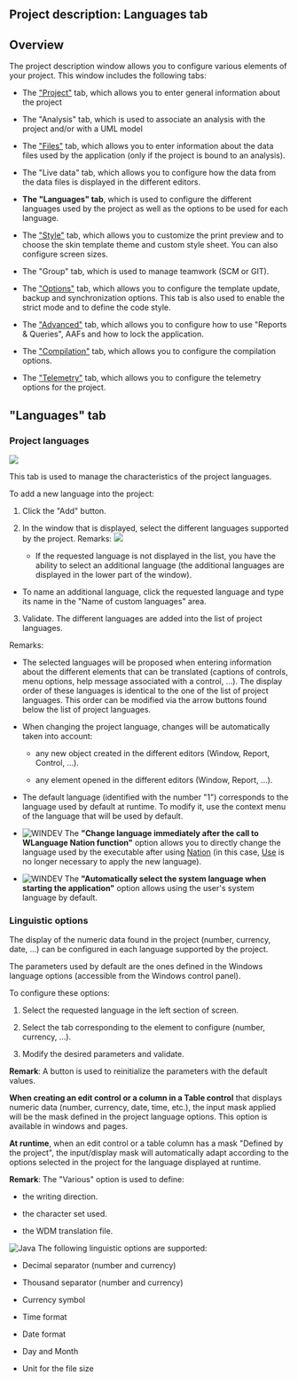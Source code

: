 
## Project description: Languages tab
			

<a name="NOTE1"></a>
<a name="NOTE1_1"></a>


## Overview
<a name="overview_ELTTEXTE000205"></a>
The project description window allows you to configure various elements of your project. This window includes the following tabs:

- The ["Project"](../Editeurs/2030046.md) tab, which allows you to enter general information about the project

- The "Analysis" tab, which is used to associate an analysis with the project and/or with a UML model

- The ["Files"](../Editeurs/2030052.md) tab, which allows you to enter information about the data files used by the application (only if the project is bound to an analysis).

- The "Live data" tab, which allows you to configure how the data from the data files is displayed in the different editors.

- **The "Languages" tab**, which is used to configure the different languages used by the project as well as the options to be used for each language.

- The ["Style"](../Editeurs/9500234.md) tab, which allows you to customize the print preview and to choose the skin template theme and custom style sheet. You can also configure screen sizes.

- The "Group" tab, which is used to manage teamwork (SCM or GIT).

- The ["Options"](../Editeurs/9500227.md) tab, which allows you to configure the template update, backup and synchronization options. This tab is also used to enable the strict mode and to define the code style.

- The ["Advanced"](../Editeurs/9500236.md) tab, which allows you to configure how to use "Reports & Queries", AAFs and how to lock the application.

- The ["Compilation"](../Editeurs/9500218.md) tab, which allows you to configure the compilation options.

- The ["Telemetry"](../Editeurs/9500223.md) tab, which allows you to configure the telemetry options for the project. 
	








<a name="NOTE2"></a>
<a name="NOTE2_1"></a>


## "Languages" tab
<a name="languages_tab_ELTTEXTE000229"></a>


### Project languages
<a name="project_languages_ELTPARAGRAPHE000057"></a>


![](https://doc.pcsoft.fr/en-US/images/image.awp?langid=3&name=Projet_multilangue%20-%20HC%20N%B0001.gif&type=thumb)


This tab is used to manage the characteristics of the project languages. 

To add a new language into the project: 

1. Click the "Add" button. 

2. In the window that is displayed, select the different languages supported by the project.
	Remarks: 
![](https://doc.pcsoft.fr/en-US/images/image.awp?langid=3&name=ProjetMultilangue2%20-%20HC%20N%B0001.gif&type=thumb)


	- If the requested language is not displayed in the list, you have the ability to select an additional language (the additional languages are displayed in the lower part of the window). 

- To name an additional language, click the requested language and type its name in the "Name of custom languages" area. 

3. Validate. The different languages are added into the list of project languages.




Remarks: 

- The selected languages will be proposed when entering information about the different elements that can be translated (captions of controls, menu options, help message associated with a control, ...). The display order of these languages is identical to the one of the list of project languages. 
	This order can be modified via the arrow buttons found below the list of project languages.

- When changing the project language, changes will be automatically taken into account:

	- any new object created in the different editors (Window, Report, Control, ...).

	- any element opened in the different editors (Window, Report, ...).




- The default language (identified with the number "1") corresponds to the language used by default at runtime. To modify it, use the context menu of the language that will be used by default.

- ![WINDEV](https://doc.pcsoft.fr/ext/images/us/WD.png) The **"Change language immediately after the call to WLanguage Nation function"** option allows you to directly change the language used by the executable after using [Nation](../WDLang1/3054014.md) (in this case, [Use](../WDLang1/3038044.md) is no longer necessary to apply the new language). 

- ![WINDEV](https://doc.pcsoft.fr/ext/images/us/WD.png) The **"Automatically select the system language when starting the application"** option allows using the user's system language by default. 



<a name="NOTE2_2"></a>


### Linguistic options
<a name="linguistic_options_ELTPARAGRAPHE000120"></a>

The display of the numeric data found in the project (number, currency, date, ...) can be configured in each language supported by the project.

The parameters used by default are the ones defined in the Windows language options (accessible from the Windows control panel).

To configure these options:

1. Select the requested language in the left section of screen. 

2. Select the tab corresponding to the element to configure (number, currency, ...). 

3. Modify the desired parameters and validate. 




**Remark**: A button is used to reinitialize the parameters with the default values.

**When creating an edit control or a column in a Table control** that displays numeric data (number, currency, date, time, etc.), the input mask applied will be the mask defined in the project language options. This option is available in windows and pages.

**At runtime**, when an edit control or a table column has a mask "Defined by the project", the input/display mask will automatically adapt according to the options selected in the project for the language displayed at runtime.

**Remark**: The "Various" option is used to define: 

- the writing direction.

- the character set used.

- the WDM translation file.




![Java](https://doc.pcsoft.fr/ext/images/us/JAVA.png) The following linguistic options are supported:

- Decimal separator (number and currency)

- Thousand separator (number and currency)

- Currency symbol

- Time format

- Date format

- Day and Month

- Unit for the file size





